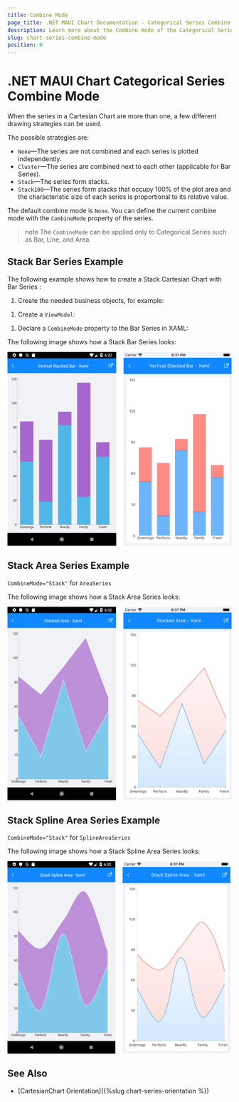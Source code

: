 ```yaml
---
title: Combine Mode
page_title: .NET MAUI Chart Documentation - Categorical Series Combine Mode
description: Learn more about the Combine mode of the Categorical Series in Telerik UI for .NET MAUI Chart control.
slug: chart-series-combine-mode
position: 0
---
```


# .NET MAUI Chart Categorical Series Combine Mode

When the series in a Cartesian Chart are more than one, a few different drawing strategies can be used.

The possible strategies are:

- `None`&mdash;The series are not combined and each series is plotted independently.
- `Cluster`&mdash;The series are combined next to each other (applicable for Bar Series).
- `Stack`&mdash;The series form stacks.
- `Stack100`&mdash;The series form stacks that occupy 100% of the plot area and the characteristic size of each series is proportional to its relative value.

The default combine mode is `None`. You can define the current combine mode with the `CombineMode` property of the series.

>note The `CombineMode` can be applied only to Categorical Series such as Bar, Line, and Area.

## Stack Bar Series Example

The following example shows how to create a Stack Cartesian Chart with Bar Series :

1. Create the needed business objects, for example:

 <snippet id='categorical-data-model' />


1. Create a `ViewModel`:

 <snippet id='chart-series-series-categorical-view-model' />


1. Declare a `CombineMode` property to the Bar Series in XAML:

 <snippet id='chart-series-stackbarvertical-xaml' />

The following image shows how a Stack Bar Series looks:

![Stack CombineMode](images/chart-series-features-combine-mode-stack-bar-series.png)

## Stack Area Series Example

`CombineMode="Stack"` for `AreaSeries`

 <snippet id='chart-series-stackarea-xaml' />

The following image shows how a Stack Area Series looks:

![Stack CombineMode](images/chart-series-features-combine-mode-stack-area-series.png)

## Stack Spline Area Series Example


`CombineMode="Stack"` for `SplineAreaSeries`

 <snippet id='chart-series-stacksplinearea-xaml' />

The following image shows how a Stack Spline Area Series looks:

![Stack CombineMode](images/chart-series-features-combine-mode-stack-spline-area-series.png)

## See Also

- [CartesianChart Orientation]({%slug chart-series-orientation %})
